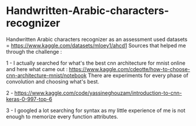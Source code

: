 # Handwritten-Arabic-characters-recognizer
Handwritten Arabic characters recognizer as an assessment
used datasets = https://www.kaggle.com/datasets/mloey1/ahcd1
Sources that helped me through the challenge :

1 - I actually searched for what's the best cnn architecture for mnist online and here what came out : https://www.kaggle.com/cdeotte/how-to-choose-cnn-architecture-mnist/notebook There are experiments for every phase of convolution and choosing what's best.

2 - https://www.kaggle.com/code/yassineghouzam/introduction-to-cnn-keras-0-997-top-6

3 - I googled a lot searching for syntax as my little experience of me is not enough to memorize every function attributes.
